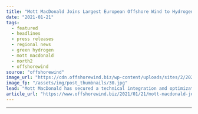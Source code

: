 ```yaml
---
title: "Mott MacDonald Joins Largest European Offshore Wind to Hydrogen Project"
date: "2021-01-21"
tags: 
  - featured
  - headlines
  - press releases
  - regional news
  - green hydrogen
  - mott macdonald
  - north2
  - offshorewind
source: "offshorewind"
image_url: "https://cdn.offshorewind.biz/wp-content/uploads/sites/2/2021/01/20145008/Mott-MacDonald-Joins-Largest-European-Offshore-Wind-to-Hydrogen-Project.jpg"
image_fp: "/assets/img/post_thumbnails/30.jpg"
lead: "Mott MacDonald has secured a technical integration and optimization contract for NortH2, the largest"
article_url: "https://www.offshorewind.biz/2021/01/21/mott-macdonald-joins-largest-european-offshore-wind-to-hydrogen-project/"
---
```


---
